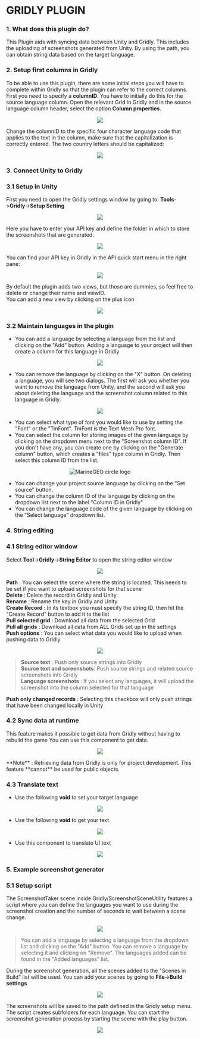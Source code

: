 # GRIDLY PLUGIN
### 1. What does this plugin do?
This Plugin aids with syncing data between Unity and Gridly.
This includes the uploading of screenshots generated from Unity.
By using the path, you can obtain string data based on the
target language.

### 2. Setup first columns in Gridly
To be able to use this plugin, there are some
initial steps you will have to complete within Gridly so that the
plugin can refer to the correct columns. First you
need to specify a **columnID**. You have to initially do this for the source language column. 
Open the relevant Grid in Gridly and in the source language column header, select the option **Column properties**. 

<p align="center">
<img src="resources/column_properties.png"/>
</p>

Change the columnID to the specific four
character language code that applies to the text in the column,
make sure that the capitalization is correctly entered. The two
country letters should be capitalized:

<p align="center">
<img src="resources/colId.png"/>
</p>

### 3. Connect Unity to Gridly
### 3.1 Setup in Unity
First you need to open the Gridly settings window by going to:
**Tools**->**Gridly**->**Setup Setting**  
<p align="center">
<img src="resources/setup_setting.png"/>
</p>

Here you have to enter your API key and define the folder in which to store the screenshots that are generated.   
<p align="center">
<img src="resources/setup_setting_mw.png"/>
</p>

You can find your API key in Gridly in the API quick start menu in the right pane:

<p align="center">
<img src="resources/api_quick_start.png"/>
</p>

By default the plugin adds two views, but those are dummies, so feel free to delete or change their name and viewID.  
You can add a new view by clicking on the plus icon
<p align="center">
<img src="resources/add_new_view.png"/>
</p>

### 3.2 Maintain languages in the plugin
* You can add a language by selecting a language from the list and clicking on the "Add" button. Adding a language to your project will then create a column for this language in Gridly
<p align="center">
<img src="resources/lang_selectLang.png"/>
</p>

* You can remove the language by clicking on the "X" button. On deleting a language, you will see two dialogs. The first will ask you whether you want to remove the language from Unity, and the second will ask you about deleting the language and the screenshot column related to this language in Gridly.
<p align="center">
<img src="resources/lang_deleteLang.png"/>
</p>

* You can select what type of font you would like to use by setting the "Font" or the "TmFont". TmFont is the Text Mesh Pro font.
* You can select the column for storing images of the given language by clicking on the dropdown menu next to the "Screenshot column ID". If you don't have any, you can create one by clicking on the "Generate column" button, which creates a "files" type column in Gridly. Then select this column ID from the list. 

<p align="center">
<img src="resources/langScreenshotColId.png" alt="MarineGEO circle logo"/>
</p>

  

* You can change your project source language by clicking on the "Set source" button.
* You can change the column ID of the language by clicking on the dropdown list next to the label "Column ID in Gridly"
* You can change the language code of the given language by clicking on the "Select language" dropdown list.

### 4. String editing
### 4.1 String editor window
Select **Tool**->**Gridly**->**String Editor** to open the string editor window
<p align="center">
<img src="resources/str_editor.png" />
</p>
  
**Path** : You can select the scene where the string is located. This needs to be set if you want to upload screenshots for that scene  
**Delete** : Delete the record in Gridly and Unity  
**Rename** : Rename the key in Gridly and Unity  
**Create Record** : In its textbox you must specify the string ID, then hit the "Create Record" button to add it to the list  
**Pull selected grid** : Download all data from the selected Grid  
**Pull all grids** : Download all data from ALL Grids set up in the settings  
**Push options** : You can select what data you would like to upload when pushing data to Gridly  
<p align="center">
<img src="resources/str_push_options.png" />
</p>    

> **Source text** : Push only source strings into Gridly  
**Source text and screenshots**: Push source strings and related source screenshots into Gridly  
**Language screenshots** : If you select any languages, it will upload the screenshot into the column selected for that language

**Push only changed records** : Selecting this checkbox will only push strings that have been changed locally in Unity

### 4.2 Sync data at runtime
This feature makes it possible to get data from Gridly without having to rebuild the game
You can use this component to get data.  
<p align="center">
<img src="resources/str_sync.png" />
</p>    
**Note** : Retrieving data from Gridly is only for project development. This feature **cannot** be used for public objects.

### 4.3 Translate text
+ Use the following **void** to set your target language  
<p align="center">
<img src="resources/str_set_target.png" />
</p>  

+ Use the following **void** to get your text  
<p align="center">
<img src="resources/str_set_lang.png" />
</p>    

+ Use this component to translate UI text  
<p align="center">
<img src="resources/str_translate_text.png" />
</p>    

### 5. Example screenshot generator
### 5.1 Setup script
The ScreenshotTaker scene inside Gridly/ScreenshotSceneUtility features a script where you can define the languages you want to use during the screenshot creation and the number of seconds to wait between a scene change.  
<p align="center">
<img src="resources/st_script.png" />
</p>    

> You can add a language by selecting a language from the dropdown list and clicking on the "Add" button. You can remove a language by selecting it and clicking on "Remove". The languages added can be found in the "Added languages" list.

During the screenshot generation, all the scenes added to the "Scenes in Build" list will be used. You can add your scenes by going to **File**->**Build settings**  
<p align="center">
<img src="resources/st_build_settings.png" />
</p>    

The screenshots will be saved to the path defined in the Gridly setup menu. The script creates subfolders for each language.
You can start the screenshot generation process by starting the scene with the play button.  
<p align="center">
<img src="resources/st_play.png" />
</p>    
